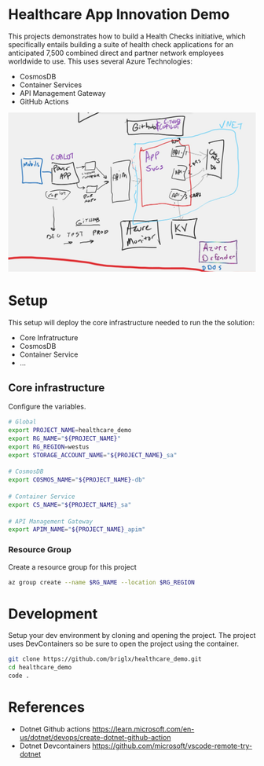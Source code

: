 # Healthcare App Innovation Demo

This projects demonstrates how to build a Health Checks initiative, which specifically 
entails building a suite of health check applications for an anticipated 7,500 combined direct and partner network 
employees worldwide to use. This uses several Azure Technologies:

* CosmosDB
* Container Services
* API Management Gateway
* GitHub Actions

![Architecture Overview](docs/architecture_overview.jpg "Architecture Overview")

# Setup

This setup will deploy the core infrastructure needed to run the the solution:

- Core Infratructure
- CosmosDB
- Container Service
- ...

## Core infrastructure

Configure the variables.

```bash
# Global
export PROJECT_NAME=healthcare_demo
export RG_NAME="${PROJECT_NAME}"
export RG_REGION=westus
export STORAGE_ACCOUNT_NAME="${PROJECT_NAME}_sa"

# CosmosDB
export COSMOS_NAME="${PROJECT_NAME}-db"

# Container Service
export CS_NAME="${PROJECT_NAME}_sa"

# API Management Gateway
export APIM_NAME="${PROJECT_NAME}_apim"
```

### Resource Group

Create a resource group for this project

```bash
az group create --name $RG_NAME --location $RG_REGION
```

# Development

Setup your dev environment by cloning and opening the project. The project uses DevContainers so be sure to open the project using the container.

```bash
git clone https://github.com/briglx/healthcare_demo.git
cd healthcare_demo
code .
```

# References
- Dotnet Github actions https://learn.microsoft.com/en-us/dotnet/devops/create-dotnet-github-action
- Dotnet Devcontainers https://github.com/microsoft/vscode-remote-try-dotnet